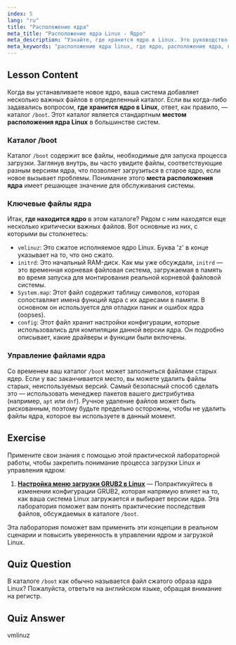 ```yaml
---
index: 5
lang: "ru"
title: "Расположение ядра"
meta_title: "Расположение ядра Linux - Ядро"
meta_description: "Узнайте, где хранится ядро в Linux. Это руководство объясняет расположение ядра Linux в каталоге /boot, описывая такие ключевые файлы, как vmlinuz и initrd."
meta_keywords: "расположение ядра linux, где ядро, расположение ядра, где находится ядро, где хранится ядро в linux, vmlinuz, каталог /boot"
---
```


## Lesson Content

Когда вы устанавливаете новое ядро, ваша система добавляет несколько важных файлов в определенный каталог. Если вы когда-либо задавались вопросом, **где хранится ядро в Linux**, ответ, как правило, — каталог `/boot`. Этот каталог является стандартным **местом расположения ядра Linux** в большинстве систем.

### Каталог /boot

Каталог `/boot` содержит все файлы, необходимые для запуска процесса загрузки. Заглянув внутрь, вы часто увидите файлы, соответствующие разным версиям ядра, что позволяет загрузиться в старое ядро, если новое вызывает проблемы. Понимание этого **места расположения ядра** имеет решающее значение для обслуживания системы.

### Ключевые файлы ядра

Итак, **где находится ядро** в этом каталоге? Рядом с ним находятся еще несколько критически важных файлов. Вот основные из них, с которыми вы столкнетесь:

- `vmlinuz`: Это сжатое исполняемое ядро Linux. Буква 'z' в конце указывает на то, что оно сжато.
- `initrd`: Это начальный RAM-диск. Как мы уже обсуждали, `initrd` — это временная корневая файловая система, загружаемая в память во время запуска для монтирования реальной корневой файловой системы.
- `System.map`: Этот файл содержит таблицу символов, которая сопоставляет имена функций ядра с их адресами в памяти. В основном он используется для отладки паник и ошибок ядра (oopses).
- `config`: Этот файл хранит настройки конфигурации, которые использовались для компиляции данной версии ядра. Он подробно описывает, какие драйверы и функции были включены.

### Управление файлами ядра

Со временем ваш каталог `/boot` может заполниться файлами старых ядер. Если у вас заканчивается место, вы можете удалить файлы старых, неиспользуемых версий. Самый безопасный способ сделать это — использовать менеджер пакетов вашего дистрибутива (например, `apt` или `dnf`). Ручное удаление файлов может быть рискованным, поэтому будьте предельно осторожны, чтобы не удалить файлы ядра, которое вы используете в данный момент.

## Exercise

Примените свои знания с помощью этой практической лабораторной работы, чтобы закрепить понимание процесса загрузки Linux и управления ядром:

1. **[Настройка меню загрузки GRUB2 в Linux](https://labex.io/ru/labs/comptia-customize-the-grub2-boot-menu-in-linux-590859)** — Попрактикуйтесь в изменении конфигурации GRUB2, которая напрямую влияет на то, как ваша система Linux загружается и выбирает версии ядра. Эта лаборатория поможет вам понять практические последствия файлов, обсуждаемых в каталоге `/boot`.

Эта лаборатория поможет вам применить эти концепции в реальном сценарии и повысить уверенность в управлении ядром и загрузкой Linux.

## Quiz Question

В каталоге `/boot` как обычно называется файл сжатого образа ядра Linux? Пожалуйста, ответьте на английском языке, обращая внимание на регистр.

## Quiz Answer

vmlinuz
